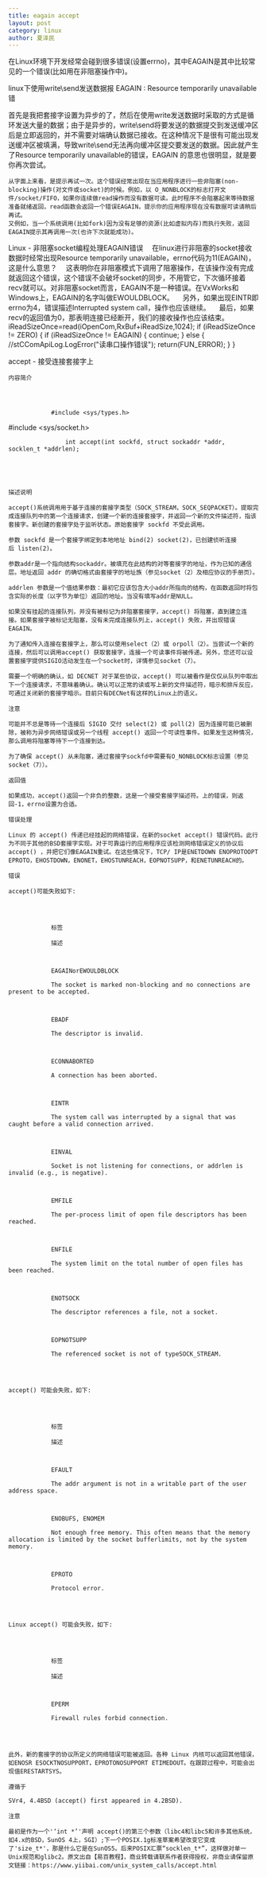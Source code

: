```yaml
---
title: eagain accept
layout: post
category: linux
author: 夏泽民
---
```

在Linux环境下开发经常会碰到很多错误(设置errno)，其中EAGAIN是其中比较常见的一个错误(比如用在非阻塞操作中)。

linux下使用write\send发送数据报 EAGAIN : Resource temporarily unavailable 错

首先是我把套接字设置为异步的了，然后在使用write发送数据时采取的方式是循环发送大量的数据；由于是异步的，write\send将要发送的数据提交到发送缓冲区后是立即返回的，并不需要对端确认数据已接收。在这种情况下是很有可能出现发送缓冲区被填满，导致write\send无法再向缓冲区提交要发送的数据。因此就产生了Resource temporarily unavailable的错误，EAGAIN 的意思也很明显，就是要你再次尝试。

    从字面上来看，是提示再试一次。这个错误经常出现在当应用程序进行一些非阻塞(non-blocking)操作(对文件或socket)的时候。例如，以 O_NONBLOCK的标志打开文件/socket/FIFO，如果你连续做read操作而没有数据可读。此时程序不会阻塞起来等待数据准备就绪返回，read函数会返回一个错误EAGAIN，提示你的应用程序现在没有数据可读请稍后再试。
    又例如，当一个系统调用(比如fork)因为没有足够的资源(比如虚拟内存)而执行失败，返回EAGAIN提示其再调用一次(也许下次就能成功)。
Linux - 非阻塞socket编程处理EAGAIN错误
　在linux进行非阻塞的socket接收数据时经常出现Resource temporarily unavailable，errno代码为11(EAGAIN)，这是什么意思？
　这表明你在非阻塞模式下调用了阻塞操作，在该操作没有完成就返回这个错误，这个错误不会破坏socket的同步，不用管它，下次循环接着recv就可以。对非阻塞socket而言，EAGAIN不是一种错误。在VxWorks和Windows上，EAGAIN的名字叫做EWOULDBLOCK。
　另外，如果出现EINTR即errno为4，错误描述Interrupted system call，操作也应该继续。
　最后，如果recv的返回值为0，那表明连接已经断开，我们的接收操作也应该结束。
  iReadSizeOnce=read(iOpenCom,RxBuf+iReadSize,1024);
    if (iReadSizeOnce != ZERO)
    {
        if (iReadSizeOnce != EAGAIN)
        {
            continue;
        }
        else
        {
            //stCComApiLog.LogError("读串口操作错误");
            return(FUN_ERROR);
        }
    }
<!-- more -->

accept - 接受连接套接字上

	内容简介

	
		
			
				#include <sys/types.h>
#include <sys/socket.h> 

				
					int accept(int sockfd, struct sockaddr *addr, socklen_t *addrlen);
			
		
	


	描述说明

	accept()系统调用用于基于连接的套接字类型（SOCK_STREAM，SOCK_SEQPACKET）。提取完成连接队列中的第一个连接请求，创建一个新的连接套接字，并返回一个新的文件描述符，指该套接字。新创建的套接字处于监听状态。原始套接字 sockfd 不受此调用。

	参数 sockfd 是一个套接字绑定到本地地址 bind(2) socket(2)，已创建侦听连接后 listen(2)。 

	参数addr是一个指向结构sockaddr。被填充在此结构的对等套接字的地址，作为已知的通信层。地址返回 addr 的确切格式由套接字的地址族（参见socket（2）及相应协议的手册页）。

	addrlen 参数是一个值结果参数：最初它应该包含大小addr所指向的结构，在函数返回时将包含实际的长度（以字节为单位）返回的地址。当没有填写addr是NULL。

	如果没有挂起的连接队列，并没有被标记为非阻塞套接字，accept() 将阻塞，直到建立连接。如果套接字被标记无阻塞，没有未完成连接队列上，accept() 失败，并出现错误EAGAIN。

	为了通知传入连接在套接字上，那么可以使用select（2）或 orpoll（2）。当尝试一个新的连接，然后可以调用accept() 获取套接字，连接一个可读事件将被传递。另外，您还可以设置套接字提供SIGIO活动发生在一个socket时，详情参见socket（7）。

	需要一个明确的确认，如 DECNET 对于某些协议，accept() 可以被看作是仅仅从队列中取出下一个连接请求，不意味着确认。确认可以正常的读或写上新的文件描述符，暗示和排斥反应，可通过关闭新的套接字暗示。目前只有DECNet有这样的Linux上的语义。

	注意

	可能并不总是等待一个连接后 SIGIO 交付 select(2) 或 poll(2) 因为连接可能已被删除，被称为异步网络错误或另一个线程 accept() 返回一个可读性事件。如果发生这种情况，那么调用将阻塞等待下一个连接到达。

	为了确保 accept() 从未阻塞，通过套接字sockfd中需要有O_NONBLOCK标志设置（参见socket（7））。

	返回值

	如果成功，accept()返回一个非负的整数，这是一个接受套接字描述符。上的错误，则返回-1，errno设置为合适。

	错误处理

	Linux 的 accept() 传递已经挂起的网络错误，在新的socket accept() 错误代码。此行为不同于其他的BSD套接字实现。对于可靠运行的应用程序应该检测网络错误定义的协议后accept() ，并把它们像EAGAIN重试。在这些情况下，TCP/ IP是ENETDOWN ENOPROTOOPT EPROTO，EHOSTDOWN，ENONET，EHOSTUNREACH，EOPNOTSUPP，和ENETUNREACH的。 

	错误

	accept()可能失败如下:

	
		
			
				标签
			
				描述
		
		
			
				EAGAINorEWOULDBLOCK
			
				The socket is marked non-blocking and no connections are present to be accepted.
		
		
			
				EBADF
			
				The descriptor is invalid.
		
		
			
				ECONNABORTED
			
				A connection has been aborted.
		
		
			
				EINTR
			
				The system call was interrupted by a signal that was caught before a valid connection arrived.
		
		
			
				EINVAL
			
				Socket is not listening for connections, or addrlen is invalid (e.g., is negative).
		
		
			
				EMFILE
			
				The per-process limit of open file descriptors has been reached.
		
		
			
				ENFILE
			
				The system limit on the total number of open files has been reached.
		
		
			
				ENOTSOCK
			
				The descriptor references a file, not a socket.
		
		
			
				EOPNOTSUPP
			
				The referenced socket is not of typeSOCK_STREAM.
		
	


	accept() 可能会失败，如下:

	
		
			
				标签
			
				描述
		
		
			
				EFAULT
			
				The addr argument is not in a writable part of the user address space.
		
		
			
				ENOBUFS, ENOMEM
			
				Not enough free memory. This often means that the memory allocation is limited by the socket bufferlimits, not by the system memory.
		
		
			
				EPROTO
			
				Protocol error.
		
	


	Linux accept() 可能会失败，如下:

	
		
			
				标签
			
				描述
		
		
			
				EPERM
			
				Firewall rules forbid connection.
		
	


	此外，新的套接字的协议所定义的网络错误可能被返回。各种 Linux 内核可以返回其他错误，如ENOSR ESOCKTNOSUPPORT，EPROTONOSUPPORT ETIMEDOUT。在跟踪过程中，可能会出现值ERESTARTSYS。

	遵循于

	SVr4, 4.4BSD (accept() first appeared in 4.2BSD).

	注意

	最初是作为一个'‘int *’'声明 accept()的第三个参数（libc4和libc5和许多其他系统，如4.x的BSD，SunOS 4上，SGI）;下一个POSIX.1g标准草案希望改变它变成了'size_t*'，那是什么它是在SunOS5。后来POSIX汇票“socklen_t*”，这样做对单一Unix规范和glibc2。原文出自【易百教程】，商业转载请联系作者获得授权，非商业请保留原文链接：https://www.yiibai.com/unix_system_calls/accept.html


